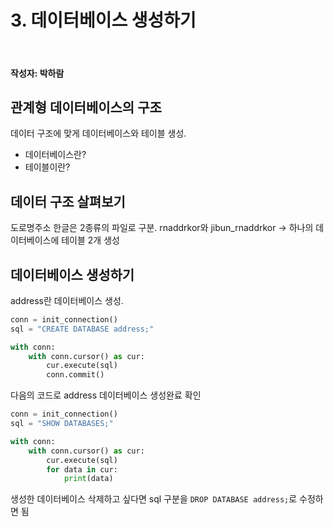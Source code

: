 # 3. 데이터베이스 생성하기

<br>

#### 작성자: 박하람

## 관계형 데이터베이스의 구조

데이터 구조에 맞게 데이터베이스와 테이블 생성.

- 데이터베이스란?
- 테이블이란?

## 데이터 구조 살펴보기

도로명주소 한글은 2종류의 파일로 구분. rnaddrkor와 jibun_rnaddrkor -> 하나의 데이터베이스에 테이블 2개 생성

## 데이터베이스 생성하기

address란 데이터베이스 생성.

```py
conn = init_connection()
sql = "CREATE DATABASE address;"

with conn:
    with conn.cursor() as cur:
        cur.execute(sql)
        conn.commit()
```

다음의 코드로 address 데이터베이스 생성완료 확인

```py
conn = init_connection()
sql = "SHOW DATABASES;"

with conn:
    with conn.cursor() as cur:
        cur.execute(sql)
        for data in cur:
            print(data)
```

생성한 데이터베이스 삭제하고 싶다면 sql 구분을 `DROP DATABASE address;`로 수정하면 됨
